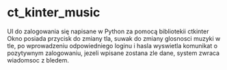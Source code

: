# ct_kinter_music
UI do zalogowania się napisane w Python za pomocą bibliotekii ctkinter 
Okno posiada przycisk do zmiany tla, suwak do zmiany glosnosci muzyki w tle, po wprowadzeniu odpowiedniego loginu i hasla wyswietla komunikat o pozytywnym zalogowaniu, jezeli wpisane zostana zle dane, system zwraca wiadomsoc z bledem.
